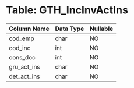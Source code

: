 # Table: GTH_IncInvActIns

| Column Name | Data Type | Nullable |
|-------------|-----------|----------|
| cod_emp | char | NO |
| cod_inc | int | NO |
| cons_doc | int | NO |
| gru_act_ins | char | NO |
| det_act_ins | char | NO |
